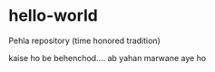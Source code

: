 # hello-world
Pehla repository (time honored tradition)

kaise ho be behenchod.... ab yahan marwane aye ho
